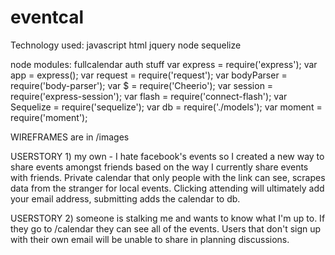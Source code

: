 # eventcal
Technology used:
javascript
html
jquery
node
sequelize


node modules:
fullcalendar
auth stuff
var express = require('express');
var app = express();
var request = require('request');
var bodyParser = require('body-parser');
var $ = require('Cheerio');
var session = require('express-session');
var flash = require('connect-flash');
var Sequelize = require('sequelize');
var db = require('./models');
var moment = require('moment');

WIREFRAMES are in /images

USERSTORY 1) my own - I hate facebook's events so I created a new way to share events amongst friends based on the way I currently share events with friends. Private calendar that only people with the link can see, scrapes data from the stranger for local events. Clicking attending will ultimately add your email address, submitting adds the calendar to db.

USERSTORY 2) someone is stalking me and wants to know what I'm up to. If they go to /calendar they can see all of the events. Users that don't sign up with their own email will be unable to share in planning discussions.

